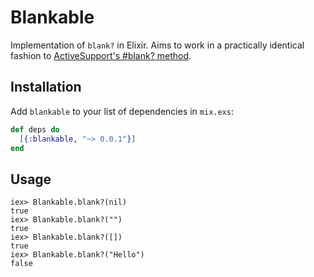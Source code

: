 # Blankable

Implementation of `blank?` in Elixir. Aims to work in a practically identical fashion to [ActiveSupport's #blank? method](http://api.rubyonrails.org/files/activesupport/lib/active_support/core_ext/object/blank_rb.html).

## Installation

Add `blankable` to your list of dependencies in `mix.exs`:

```elixir
def deps do
  [{:blankable, "~> 0.0.1"}]
end
```

## Usage

```
iex> Blankable.blank?(nil)
true
iex> Blankable.blank?("")
true
iex> Blankable.blank?([])
true
iex> Blankable.blank?("Hello")
false
```
